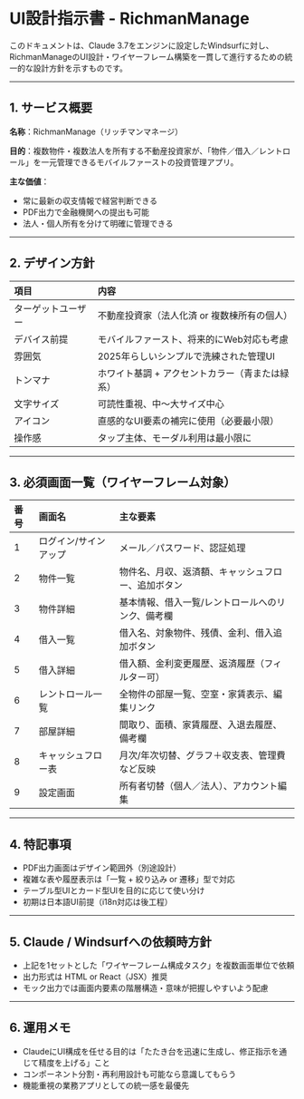 # UI設計指示書 - RichmanManage

このドキュメントは、Claude 3.7をエンジンに設定したWindsurfに対し、RichmanManageのUI設計・ワイヤーフレーム構築を一貫して進行するための統一的な設計方針を示すものです。

---

## 1. サービス概要

**名称**：RichmanManage（リッチマンマネージ）

**目的**：複数物件・複数法人を所有する不動産投資家が、「物件／借入／レントロール」を一元管理できるモバイルファーストの投資管理アプリ。

**主な価値**：
- 常に最新の収支情報で経営判断できる
- PDF出力で金融機関への提出も可能
- 法人・個人所有を分けて明確に管理できる

---

## 2. デザイン方針

| 項目 | 内容 |
|:--|:--|
| ターゲットユーザー | 不動産投資家（法人化済 or 複数棟所有の個人） |
| デバイス前提 | モバイルファースト、将来的にWeb対応も考慮 |
| 雰囲気 | 2025年らしいシンプルで洗練された管理UI |
| トンマナ | ホワイト基調 + アクセントカラー（青または緑系） |
| 文字サイズ | 可読性重視、中〜大サイズ中心 |
| アイコン | 直感的なUI要素の補完に使用（必要最小限） |
| 操作感 | タップ主体、モーダル利用は最小限に |

---

## 3. 必須画面一覧（ワイヤーフレーム対象）

| 番号 | 画面名 | 主な要素 |
|:--|:--|:--|
| 1 | ログイン/サインアップ | メール／パスワード、認証処理 |
| 2 | 物件一覧 | 物件名、月収、返済額、キャッシュフロー、追加ボタン |
| 3 | 物件詳細 | 基本情報、借入一覧/レントロールへのリンク、備考欄 |
| 4 | 借入一覧 | 借入名、対象物件、残債、金利、借入追加ボタン |
| 5 | 借入詳細 | 借入額、金利変更履歴、返済履歴（フィルター可） |
| 6 | レントロール一覧 | 全物件の部屋一覧、空室・家賃表示、編集リンク |
| 7 | 部屋詳細 | 間取り、面積、家賃履歴、入退去履歴、備考欄 |
| 8 | キャッシュフロー表 | 月次/年次切替、グラフ＋収支表、管理費など反映 |
| 9 | 設定画面 | 所有者切替（個人／法人）、アカウント編集 |

---

## 4. 特記事項

- PDF出力画面はデザイン範囲外（別途設計）
- 複雑な表や履歴表示は「一覧 + 絞り込み or 遷移」型で対応
- テーブル型UIとカード型UIを目的に応じて使い分け
- 初期は日本語UI前提（i18n対応は後工程）

---

## 5. Claude / Windsurfへの依頼時方針

- 上記を1セットとした「ワイヤーフレーム構成タスク」を複数画面単位で依頼
- 出力形式は HTML or React（JSX）推奨
- モック出力では画面内要素の階層構造・意味が把握しやすいよう配慮

---

## 6. 運用メモ

- ClaudeにUI構成を任せる目的は「たたき台を迅速に生成し、修正指示を通じて精度を上げる」こと
- コンポーネント分割・再利用設計も可能なら意識してもらう
- 機能重視の業務アプリとしての統一感を最優先